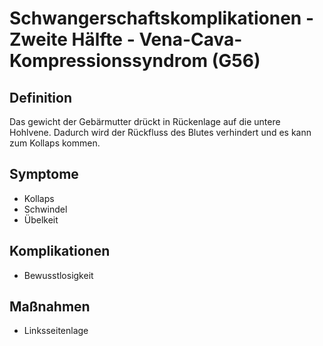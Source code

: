 # Schwangerschaftskomplikationen - Zweite Hälfte -  Vena-Cava-Kompressionssyndrom (G56)

## Definition
Das gewicht der Gebärmutter drückt in Rückenlage auf die untere Hohlvene. Dadurch wird der Rückfluss des Blutes verhindert und es kann zum Kollaps kommen.

## Symptome
+ Kollaps
+ Schwindel
+ Übelkeit

## Komplikationen
+ Bewusstlosigkeit

## Maßnahmen
+ Linksseitenlage